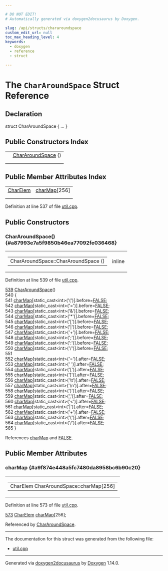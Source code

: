```yaml
---

# DO NOT EDIT!
# Automatically generated via doxygen2docusaurus by Doxygen.

slug: /api/structs/chararoundspace
custom_edit_url: null
toc_max_heading_level: 4
keywords:
  - doxygen
  - reference
  - struct

---
```


<div class="doxyPage">

# The `CharAroundSpace` Struct Reference



## Declaration

<div class="doxyDeclaration">
struct CharAroundSpace { ... }
</div>

## Public Constructors Index

<table class="doxyMembersIndex">

<tr class="doxyMemberIndexItem">
<td class="doxyMemberIndexItemType" align="left" valign="top"></td>
<td class="doxyMemberIndexItemName" align="left" valign="top"><a href="#a87993e7a5f9850b46ea77092fe036468">CharAroundSpace</a> ()</td>
</tr>
<tr class="doxyMemberIndexDescription">
<td class="doxyMemberIndexDescriptionLeft"></td>
<td class="doxyMemberIndexDescriptionRight">
</td>
</tr>
<tr class="doxyMemberIndexSeparator">
<td class="doxyMemberIndexSeparator" colspan="2"></td>
</tr>

</table>

## Public Member Attributes Index

<table class="doxyMembersIndex">

<tr class="doxyMemberIndexItem">
<td class="doxyMemberIndexItemType" align="left" valign="top"><a href="/web-doxygen/docs/api/structs/chararoundspace/charelem">CharElem</a></td>
<td class="doxyMemberIndexItemName" align="left" valign="top"><a href="#a9f874e448a5fc7480da8958bc6b90c20">charMap</a>[256]</td>
</tr>
<tr class="doxyMemberIndexDescription">
<td class="doxyMemberIndexDescriptionLeft"></td>
<td class="doxyMemberIndexDescriptionRight">
</td>
</tr>
<tr class="doxyMemberIndexSeparator">
<td class="doxyMemberIndexSeparator" colspan="2"></td>
</tr>

</table>


<p>Definition at line 537 of file <a href="/web-doxygen/docs/api/files/src/util-cpp">util.cpp</a>.</p>


<div class="doxySectionDef">

## Public Constructors

### CharAroundSpace() {#a87993e7a5f9850b46ea77092fe036468}

<div class="doxyMemberItem">
<div class="doxyMemberProto">
<table class="doxyMemberLabels">
<tr class="doxyMemberLabels">
<td class="doxyMemberLabelsLeft">
<table class="doxyMemberName">
<tr>
<td class="doxyMemberName">CharAroundSpace::CharAroundSpace ()</td>
</tr>
</table>
</td>
<td class="doxyMemberLabelsRight">
<span class="doxyMemberLabels">
<span class="doxyMemberLabel inline">inline</span>
</span>
</td>
</tr>
</table>
</div>
<div class="doxyMemberDoc">



<p>Definition at line 539 of file <a href="/web-doxygen/docs/api/files/src/util-cpp">util.cpp</a>.</p>


<div class="doxyProgramListing">

<div class="doxyCodeLine"><span class="doxyLineNumber"><a href="#a87993e7a5f9850b46ea77092fe036468">539</a></span><span class="doxyLineContent"><span class="doxyHighlight">  <a href="#a87993e7a5f9850b46ea77092fe036468">CharAroundSpace</a>()</span></span></div>
<div class="doxyCodeLine"><span class="doxyLineNumber">540</span><span class="doxyLineContent"><span class="doxyHighlight">  {</span></span></div>
<div class="doxyCodeLine"><span class="doxyLineNumber">541</span><span class="doxyLineContent"><span class="doxyHighlight">    <a href="#a9f874e448a5fc7480da8958bc6b90c20">charMap</a>[</span><span class="doxyHighlightKeyword">static_cast&lt;</span><span class="doxyHighlightKeywordType">int</span><span class="doxyHighlightKeyword">&gt;</span><span class="doxyHighlight">(</span><span class="doxyHighlightCharLiteral">'('</span><span class="doxyHighlight">)].before=<a href="/web-doxygen/docs/api/files/src/qcstring-h/#aa93f0eb578d23995850d61f7d61c55c1">FALSE</a>;</span></span></div>
<div class="doxyCodeLine"><span class="doxyLineNumber">542</span><span class="doxyLineContent"><span class="doxyHighlight">    <a href="#a9f874e448a5fc7480da8958bc6b90c20">charMap</a>[</span><span class="doxyHighlightKeyword">static_cast&lt;</span><span class="doxyHighlightKeywordType">int</span><span class="doxyHighlightKeyword">&gt;</span><span class="doxyHighlight">(</span><span class="doxyHighlightCharLiteral">'='</span><span class="doxyHighlight">)].before=<a href="/web-doxygen/docs/api/files/src/qcstring-h/#aa93f0eb578d23995850d61f7d61c55c1">FALSE</a>;</span></span></div>
<div class="doxyCodeLine"><span class="doxyLineNumber">543</span><span class="doxyLineContent"><span class="doxyHighlight">    <a href="#a9f874e448a5fc7480da8958bc6b90c20">charMap</a>[</span><span class="doxyHighlightKeyword">static_cast&lt;</span><span class="doxyHighlightKeywordType">int</span><span class="doxyHighlightKeyword">&gt;</span><span class="doxyHighlight">(</span><span class="doxyHighlightCharLiteral">'&amp;'</span><span class="doxyHighlight">)].before=<a href="/web-doxygen/docs/api/files/src/qcstring-h/#aa93f0eb578d23995850d61f7d61c55c1">FALSE</a>;</span></span></div>
<div class="doxyCodeLine"><span class="doxyLineNumber">544</span><span class="doxyLineContent"><span class="doxyHighlight">    <a href="#a9f874e448a5fc7480da8958bc6b90c20">charMap</a>[</span><span class="doxyHighlightKeyword">static_cast&lt;</span><span class="doxyHighlightKeywordType">int</span><span class="doxyHighlightKeyword">&gt;</span><span class="doxyHighlight">(</span><span class="doxyHighlightCharLiteral">'*'</span><span class="doxyHighlight">)].before=<a href="/web-doxygen/docs/api/files/src/qcstring-h/#aa93f0eb578d23995850d61f7d61c55c1">FALSE</a>;</span></span></div>
<div class="doxyCodeLine"><span class="doxyLineNumber">545</span><span class="doxyLineContent"><span class="doxyHighlight">    <a href="#a9f874e448a5fc7480da8958bc6b90c20">charMap</a>[</span><span class="doxyHighlightKeyword">static_cast&lt;</span><span class="doxyHighlightKeywordType">int</span><span class="doxyHighlightKeyword">&gt;</span><span class="doxyHighlight">(</span><span class="doxyHighlightCharLiteral">'['</span><span class="doxyHighlight">)].before=<a href="/web-doxygen/docs/api/files/src/qcstring-h/#aa93f0eb578d23995850d61f7d61c55c1">FALSE</a>;</span></span></div>
<div class="doxyCodeLine"><span class="doxyLineNumber">546</span><span class="doxyLineContent"><span class="doxyHighlight">    <a href="#a9f874e448a5fc7480da8958bc6b90c20">charMap</a>[</span><span class="doxyHighlightKeyword">static_cast&lt;</span><span class="doxyHighlightKeywordType">int</span><span class="doxyHighlightKeyword">&gt;</span><span class="doxyHighlight">(</span><span class="doxyHighlightCharLiteral">'|'</span><span class="doxyHighlight">)].before=<a href="/web-doxygen/docs/api/files/src/qcstring-h/#aa93f0eb578d23995850d61f7d61c55c1">FALSE</a>;</span></span></div>
<div class="doxyCodeLine"><span class="doxyLineNumber">547</span><span class="doxyLineContent"><span class="doxyHighlight">    <a href="#a9f874e448a5fc7480da8958bc6b90c20">charMap</a>[</span><span class="doxyHighlightKeyword">static_cast&lt;</span><span class="doxyHighlightKeywordType">int</span><span class="doxyHighlightKeyword">&gt;</span><span class="doxyHighlight">(</span><span class="doxyHighlightCharLiteral">'+'</span><span class="doxyHighlight">)].before=<a href="/web-doxygen/docs/api/files/src/qcstring-h/#aa93f0eb578d23995850d61f7d61c55c1">FALSE</a>;</span></span></div>
<div class="doxyCodeLine"><span class="doxyLineNumber">548</span><span class="doxyLineContent"><span class="doxyHighlight">    <a href="#a9f874e448a5fc7480da8958bc6b90c20">charMap</a>[</span><span class="doxyHighlightKeyword">static_cast&lt;</span><span class="doxyHighlightKeywordType">int</span><span class="doxyHighlightKeyword">&gt;</span><span class="doxyHighlight">(</span><span class="doxyHighlightCharLiteral">';'</span><span class="doxyHighlight">)].before=<a href="/web-doxygen/docs/api/files/src/qcstring-h/#aa93f0eb578d23995850d61f7d61c55c1">FALSE</a>;</span></span></div>
<div class="doxyCodeLine"><span class="doxyLineNumber">549</span><span class="doxyLineContent"><span class="doxyHighlight">    <a href="#a9f874e448a5fc7480da8958bc6b90c20">charMap</a>[</span><span class="doxyHighlightKeyword">static_cast&lt;</span><span class="doxyHighlightKeywordType">int</span><span class="doxyHighlightKeyword">&gt;</span><span class="doxyHighlight">(</span><span class="doxyHighlightCharLiteral">':'</span><span class="doxyHighlight">)].before=<a href="/web-doxygen/docs/api/files/src/qcstring-h/#aa93f0eb578d23995850d61f7d61c55c1">FALSE</a>;</span></span></div>
<div class="doxyCodeLine"><span class="doxyLineNumber">550</span><span class="doxyLineContent"><span class="doxyHighlight">    <a href="#a9f874e448a5fc7480da8958bc6b90c20">charMap</a>[</span><span class="doxyHighlightKeyword">static_cast&lt;</span><span class="doxyHighlightKeywordType">int</span><span class="doxyHighlightKeyword">&gt;</span><span class="doxyHighlight">(</span><span class="doxyHighlightCharLiteral">'/'</span><span class="doxyHighlight">)].before=<a href="/web-doxygen/docs/api/files/src/qcstring-h/#aa93f0eb578d23995850d61f7d61c55c1">FALSE</a>;</span></span></div>
<div class="doxyCodeLine"><span class="doxyLineNumber">551</span></div>
<div class="doxyCodeLine"><span class="doxyLineNumber">552</span><span class="doxyLineContent"><span class="doxyHighlight">    <a href="#a9f874e448a5fc7480da8958bc6b90c20">charMap</a>[</span><span class="doxyHighlightKeyword">static_cast&lt;</span><span class="doxyHighlightKeywordType">int</span><span class="doxyHighlightKeyword">&gt;</span><span class="doxyHighlight">(</span><span class="doxyHighlightCharLiteral">'='</span><span class="doxyHighlight">)].after=<a href="/web-doxygen/docs/api/files/src/qcstring-h/#aa93f0eb578d23995850d61f7d61c55c1">FALSE</a>;</span></span></div>
<div class="doxyCodeLine"><span class="doxyLineNumber">553</span><span class="doxyLineContent"><span class="doxyHighlight">    <a href="#a9f874e448a5fc7480da8958bc6b90c20">charMap</a>[</span><span class="doxyHighlightKeyword">static_cast&lt;</span><span class="doxyHighlightKeywordType">int</span><span class="doxyHighlightKeyword">&gt;</span><span class="doxyHighlight">(</span><span class="doxyHighlightCharLiteral">' '</span><span class="doxyHighlight">)].after=<a href="/web-doxygen/docs/api/files/src/qcstring-h/#aa93f0eb578d23995850d61f7d61c55c1">FALSE</a>;</span></span></div>
<div class="doxyCodeLine"><span class="doxyLineNumber">554</span><span class="doxyLineContent"><span class="doxyHighlight">    <a href="#a9f874e448a5fc7480da8958bc6b90c20">charMap</a>[</span><span class="doxyHighlightKeyword">static_cast&lt;</span><span class="doxyHighlightKeywordType">int</span><span class="doxyHighlightKeyword">&gt;</span><span class="doxyHighlight">(</span><span class="doxyHighlightCharLiteral">'['</span><span class="doxyHighlight">)].after=<a href="/web-doxygen/docs/api/files/src/qcstring-h/#aa93f0eb578d23995850d61f7d61c55c1">FALSE</a>;</span></span></div>
<div class="doxyCodeLine"><span class="doxyLineNumber">555</span><span class="doxyLineContent"><span class="doxyHighlight">    <a href="#a9f874e448a5fc7480da8958bc6b90c20">charMap</a>[</span><span class="doxyHighlightKeyword">static_cast&lt;</span><span class="doxyHighlightKeywordType">int</span><span class="doxyHighlightKeyword">&gt;</span><span class="doxyHighlight">(</span><span class="doxyHighlightCharLiteral">']'</span><span class="doxyHighlight">)].after=<a href="/web-doxygen/docs/api/files/src/qcstring-h/#aa93f0eb578d23995850d61f7d61c55c1">FALSE</a>;</span></span></div>
<div class="doxyCodeLine"><span class="doxyLineNumber">556</span><span class="doxyLineContent"><span class="doxyHighlight">    <a href="#a9f874e448a5fc7480da8958bc6b90c20">charMap</a>[</span><span class="doxyHighlightKeyword">static_cast&lt;</span><span class="doxyHighlightKeywordType">int</span><span class="doxyHighlightKeyword">&gt;</span><span class="doxyHighlight">(</span><span class="doxyHighlightCharLiteral">'\t'</span><span class="doxyHighlight">)].after=<a href="/web-doxygen/docs/api/files/src/qcstring-h/#aa93f0eb578d23995850d61f7d61c55c1">FALSE</a>;</span></span></div>
<div class="doxyCodeLine"><span class="doxyLineNumber">557</span><span class="doxyLineContent"><span class="doxyHighlight">    <a href="#a9f874e448a5fc7480da8958bc6b90c20">charMap</a>[</span><span class="doxyHighlightKeyword">static_cast&lt;</span><span class="doxyHighlightKeywordType">int</span><span class="doxyHighlightKeyword">&gt;</span><span class="doxyHighlight">(</span><span class="doxyHighlightCharLiteral">'\n'</span><span class="doxyHighlight">)].after=<a href="/web-doxygen/docs/api/files/src/qcstring-h/#aa93f0eb578d23995850d61f7d61c55c1">FALSE</a>;</span></span></div>
<div class="doxyCodeLine"><span class="doxyLineNumber">558</span><span class="doxyLineContent"><span class="doxyHighlight">    <a href="#a9f874e448a5fc7480da8958bc6b90c20">charMap</a>[</span><span class="doxyHighlightKeyword">static_cast&lt;</span><span class="doxyHighlightKeywordType">int</span><span class="doxyHighlightKeyword">&gt;</span><span class="doxyHighlight">(</span><span class="doxyHighlightCharLiteral">')'</span><span class="doxyHighlight">)].after=<a href="/web-doxygen/docs/api/files/src/qcstring-h/#aa93f0eb578d23995850d61f7d61c55c1">FALSE</a>;</span></span></div>
<div class="doxyCodeLine"><span class="doxyLineNumber">559</span><span class="doxyLineContent"><span class="doxyHighlight">    <a href="#a9f874e448a5fc7480da8958bc6b90c20">charMap</a>[</span><span class="doxyHighlightKeyword">static_cast&lt;</span><span class="doxyHighlightKeywordType">int</span><span class="doxyHighlightKeyword">&gt;</span><span class="doxyHighlight">(</span><span class="doxyHighlightCharLiteral">','</span><span class="doxyHighlight">)].after=<a href="/web-doxygen/docs/api/files/src/qcstring-h/#aa93f0eb578d23995850d61f7d61c55c1">FALSE</a>;</span></span></div>
<div class="doxyCodeLine"><span class="doxyLineNumber">560</span><span class="doxyLineContent"><span class="doxyHighlight">    <a href="#a9f874e448a5fc7480da8958bc6b90c20">charMap</a>[</span><span class="doxyHighlightKeyword">static_cast&lt;</span><span class="doxyHighlightKeywordType">int</span><span class="doxyHighlightKeyword">&gt;</span><span class="doxyHighlight">(</span><span class="doxyHighlightCharLiteral">'&lt;'</span><span class="doxyHighlight">)].after=<a href="/web-doxygen/docs/api/files/src/qcstring-h/#aa93f0eb578d23995850d61f7d61c55c1">FALSE</a>;</span></span></div>
<div class="doxyCodeLine"><span class="doxyLineNumber">561</span><span class="doxyLineContent"><span class="doxyHighlight">    <a href="#a9f874e448a5fc7480da8958bc6b90c20">charMap</a>[</span><span class="doxyHighlightKeyword">static_cast&lt;</span><span class="doxyHighlightKeywordType">int</span><span class="doxyHighlightKeyword">&gt;</span><span class="doxyHighlight">(</span><span class="doxyHighlightCharLiteral">'|'</span><span class="doxyHighlight">)].after=<a href="/web-doxygen/docs/api/files/src/qcstring-h/#aa93f0eb578d23995850d61f7d61c55c1">FALSE</a>;</span></span></div>
<div class="doxyCodeLine"><span class="doxyLineNumber">562</span><span class="doxyLineContent"><span class="doxyHighlight">    <a href="#a9f874e448a5fc7480da8958bc6b90c20">charMap</a>[</span><span class="doxyHighlightKeyword">static_cast&lt;</span><span class="doxyHighlightKeywordType">int</span><span class="doxyHighlightKeyword">&gt;</span><span class="doxyHighlight">(</span><span class="doxyHighlightCharLiteral">'+'</span><span class="doxyHighlight">)].after=<a href="/web-doxygen/docs/api/files/src/qcstring-h/#aa93f0eb578d23995850d61f7d61c55c1">FALSE</a>;</span></span></div>
<div class="doxyCodeLine"><span class="doxyLineNumber">563</span><span class="doxyLineContent"><span class="doxyHighlight">    <a href="#a9f874e448a5fc7480da8958bc6b90c20">charMap</a>[</span><span class="doxyHighlightKeyword">static_cast&lt;</span><span class="doxyHighlightKeywordType">int</span><span class="doxyHighlightKeyword">&gt;</span><span class="doxyHighlight">(</span><span class="doxyHighlightCharLiteral">'('</span><span class="doxyHighlight">)].after=<a href="/web-doxygen/docs/api/files/src/qcstring-h/#aa93f0eb578d23995850d61f7d61c55c1">FALSE</a>;</span></span></div>
<div class="doxyCodeLine"><span class="doxyLineNumber">564</span><span class="doxyLineContent"><span class="doxyHighlight">    <a href="#a9f874e448a5fc7480da8958bc6b90c20">charMap</a>[</span><span class="doxyHighlightKeyword">static_cast&lt;</span><span class="doxyHighlightKeywordType">int</span><span class="doxyHighlightKeyword">&gt;</span><span class="doxyHighlight">(</span><span class="doxyHighlightCharLiteral">'/'</span><span class="doxyHighlight">)].after=<a href="/web-doxygen/docs/api/files/src/qcstring-h/#aa93f0eb578d23995850d61f7d61c55c1">FALSE</a>;</span></span></div>
<div class="doxyCodeLine"><span class="doxyLineNumber">565</span><span class="doxyLineContent"><span class="doxyHighlight">  }</span></span></div>

</div>


<p>References <a href="#a9f874e448a5fc7480da8958bc6b90c20">charMap</a> and <a href="/web-doxygen/docs/api/files/src/qcstring-h/#aa93f0eb578d23995850d61f7d61c55c1">FALSE</a>.</p>

</div>
</div>

</div>

<div class="doxySectionDef">

## Public Member Attributes

### charMap {#a9f874e448a5fc7480da8958bc6b90c20}

<div class="doxyMemberItem">
<div class="doxyMemberProto">
<table class="doxyMemberLabels">
<tr class="doxyMemberLabels">
<td class="doxyMemberLabelsLeft">
<table class="doxyMemberName">
<tr>
<td class="doxyMemberName">CharElem CharAroundSpace::charMap[256]</td>
</tr>
</table>
</td>
</tr>
</table>
</div>
<div class="doxyMemberDoc">



<p>Definition at line 573 of file <a href="/web-doxygen/docs/api/files/src/util-cpp">util.cpp</a>.</p>


<div class="doxyProgramListing">

<div class="doxyCodeLine"><span class="doxyLineNumber"><a href="#a9f874e448a5fc7480da8958bc6b90c20">573</a></span><span class="doxyLineContent"><span class="doxyHighlight">  <a href="/web-doxygen/docs/api/structs/chararoundspace/charelem">CharElem</a> <a href="#a9f874e448a5fc7480da8958bc6b90c20">charMap</a>[256];</span></span></div>

</div>


<p>Referenced by <a href="#a87993e7a5f9850b46ea77092fe036468">CharAroundSpace</a>.</p>

</div>
</div>

</div>

<hr/>

The documentation for this struct was generated from the following file:

<ul>
<li><a href="/web-doxygen/docs/api/files/src/util-cpp">util.cpp</a></li>
</ul>

<hr/>

<p class="doxyGeneratedBy">Generated via <a href="https://github.com/xpack/doxygen2docusaurus">doxygen2docusaurus</a> by <a href="https://www.doxygen.nl">Doxygen</a> 1.14.0.</p>

</div>
